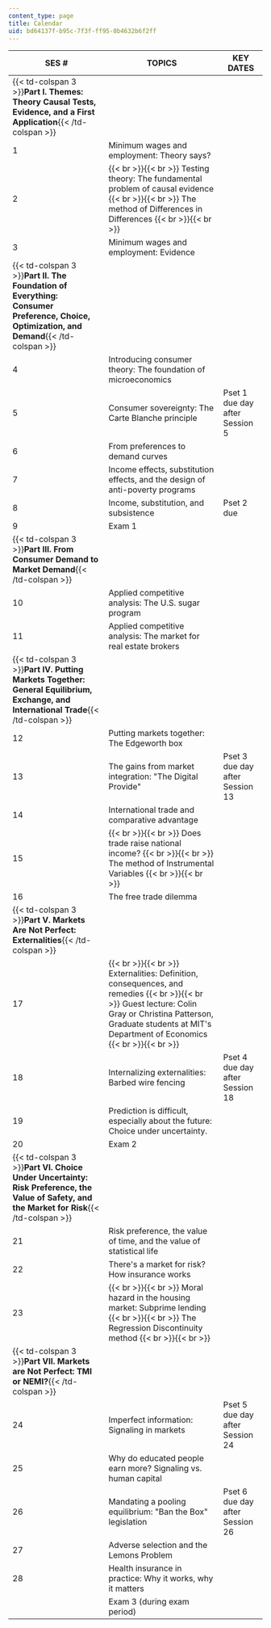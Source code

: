 ```yaml
---
content_type: page
title: Calendar
uid: bd64137f-b95c-7f3f-ff95-0b4632b6f2ff
---
```


| SES # | TOPICS | KEY DATES |
| --- | --- | --- |
| {{< td-colspan 3 >}}**Part I. Themes: Theory Causal Tests, Evidence, and a First Application**{{< /td-colspan >}} |||
| 1 | Minimum wages and employment: Theory says? | &nbsp; |
| 2 |  {{< br >}}{{< br >}} Testing theory: The fundamental problem of causal evidence {{< br >}}{{< br >}} The method of Differences in Differences {{< br >}}{{< br >}}  | &nbsp; |
| 3 | Minimum wages and employment: Evidence | &nbsp; |
| {{< td-colspan 3 >}}**Part II. The Foundation of Everything: Consumer Preference, Choice, Optimization, and Demand**{{< /td-colspan >}} |||
| 4 | Introducing consumer theory: The foundation of microeconomics | &nbsp; |
| 5 | Consumer sovereignty: The Carte Blanche principle | Pset 1 due day after Session 5 |
| 6 | From preferences to demand curves | &nbsp; |
| 7 | Income effects, substitution effects, and the design of anti-poverty programs | &nbsp; |
| 8 | Income, substitution, and subsistence | Pset 2 due |
| 9 | Exam 1 | &nbsp; |
| {{< td-colspan 3 >}}**Part III. From Consumer Demand to Market Demand**{{< /td-colspan >}} |||
| 10 | Applied competitive analysis: The U.S. sugar program | &nbsp; |
| 11 | Applied competitive analysis: The market for real estate brokers | &nbsp; |
| {{< td-colspan 3 >}}**Part IV. Putting Markets Together: General Equilibrium, Exchange, and International Trade**{{< /td-colspan >}} |||
| 12 | Putting markets together: The Edgeworth box | &nbsp; |
| 13 | The gains from market integration: "The Digital Provide" | Pset 3 due day after Session 13 |
| 14 | International trade and comparative advantage | &nbsp; |
| 15 |  {{< br >}}{{< br >}} Does trade raise national income? {{< br >}}{{< br >}} The method of Instrumental Variables {{< br >}}{{< br >}}  | &nbsp; |
| 16 | The free trade dilemma | &nbsp; |
| {{< td-colspan 3 >}}**Part V. Markets Are Not Perfect: Externalities**{{< /td-colspan >}} |||
| 17 |  {{< br >}}{{< br >}} Externalities: Definition, consequences, and remedies {{< br >}}{{< br >}} Guest lecture: Colin Gray or Christina Patterson, Graduate students at MIT's Department of Economics {{< br >}}{{< br >}}  | &nbsp; |
| 18 | Internalizing externalities: Barbed wire fencing | Pset 4 due day after Session 18 |
| 19 | Prediction is difficult, especially about the future: Choice under uncertainty. | &nbsp; |
| 20 | Exam 2 | &nbsp; |
| {{< td-colspan 3 >}}**Part VI. Choice Under Uncertainty: Risk Preference, the Value of Safety, and the Market for Risk**{{< /td-colspan >}} |||
| 21 | Risk preference, the value of time, and the value of statistical life | &nbsp; |
| 22 | There's a market for risk? How insurance works | &nbsp; |
| 23 |  {{< br >}}{{< br >}} Moral hazard in the housing market: Subprime lending {{< br >}}{{< br >}} The Regression Discontinuity method {{< br >}}{{< br >}}  | &nbsp; |
| {{< td-colspan 3 >}}**Part VII. Markets are Not Perfect: TMI or NEMI?**{{< /td-colspan >}} |||
| 24 | Imperfect information: Signaling in markets | Pset 5 due day after Session 24 |
| 25 | Why do educated people earn more? Signaling vs. human capital | &nbsp; |
| 26 | Mandating a pooling equilibrium: "Ban the Box" legislation | Pset 6 due day after Session 26 |
| 27 | Adverse selection and the Lemons Problem | &nbsp; |
| 28 | Health insurance in practice: Why it works, why it matters | &nbsp; |
| &nbsp; | Exam 3 (during exam period) |
